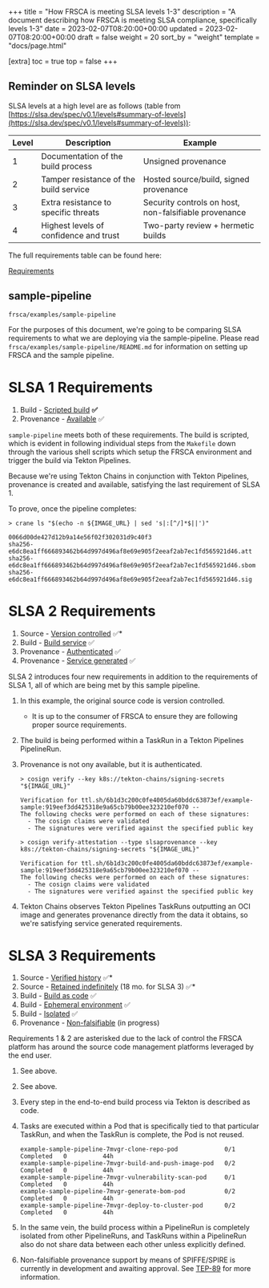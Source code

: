 +++
title = "How FRSCA is meeting SLSA levels 1-3"
description = "A document describing how FRSCA is meeting SLSA compliance, specifically levels 1-3"
date = 2023-02-07T08:20:00+00:00
updated = 2023-02-07T08:20:00+00:00
draft = false
weight = 20
sort_by = "weight"
template = "docs/page.html"

[extra]
toc = true
top = false
+++

## Reminder on SLSA levels

SLSA levels at a high level are as follows (table from
[https://slsa.dev/spec/v0.1/levels#summary-of-levels](https://slsa.dev/spec/v0.1/levels#summary-of-levels)):

| **Level** | **Description**                        | **Example**                                           |
| --------- | -------------------------------------- | ----------------------------------------------------- |
| 1         | Documentation of the build process     | Unsigned provenance                                   |
| 2         | Tamper resistance of the build service | Hosted source/build, signed provenance                |
| 3         | Extra resistance to specific threats   | Security controls on host, non-falsifiable provenance |
| 4         | Highest levels of confidence and trust | Two-party review + hermetic builds                    |

The full requirements table can be found here:

[Requirements](https://slsa.dev/spec/v0.1/requirements#summary-table)

## sample-pipeline

```other
frsca/examples/sample-pipeline
```

For the purposes of this document, we're going to be comparing SLSA requirements
to what we are deploying via the sample-pipeline. Please read
`frsca/examples/sample-pipeline/README.md` for information on setting up FRSCA
and the sample pipeline.

# SLSA 1 Requirements

1. Build -
   [Scripted build](https://slsa.dev/spec/v0.1/requirements#scripted-build)
   **✅**
2. Provenance - [Available](https://slsa.dev/spec/v0.1/requirements#available)
   ✅

`sample-pipeline` meets both of these requirements. The build is scripted, which
is evident in following individual steps from the `Makefile` down through the
various shell scripts which setup the FRSCA environment and trigger the build
via Tekton Pipelines.

Because we're using Tekton Chains in conjunction with Tekton Pipelines,
provenance is created and available, satisfying the last requirement of SLSA 1.

To prove, once the pipeline completes:

```other
> crane ls "$(echo -n ${IMAGE_URL} | sed 's|:[^/]*$||')"

0066d00de427d12b9a14e56f02f302031d9c40f3
sha256-e6dc8ea1ff666893462b64d997d496af8e69e905f2eeaf2ab7ec1fd565921d46.att
sha256-e6dc8ea1ff666893462b64d997d496af8e69e905f2eeaf2ab7ec1fd565921d46.sbom
sha256-e6dc8ea1ff666893462b64d997d496af8e69e905f2eeaf2ab7ec1fd565921d46.sig
```

# SLSA 2 Requirements

1. Source -
   [Version controlled](https://slsa.dev/spec/v0.1/requirements#version-controlled)
   ✅\*
2. Build -
   [Build service](https://slsa.dev/spec/v0.1/requirements#build-service) ✅
3. Provenance -
   [Authenticated](https://slsa.dev/spec/v0.1/requirements#authenticated) ✅
4. Provenance -
   [Service generated](https://slsa.dev/spec/v0.1/requirements#service-generated)
   ✅

SLSA 2 introduces four new requirements in addition to the requirements of SLSA
1, all of which are being met by this sample pipeline.

1. In this example, the original source code is version controlled.

   - It is up to the consumer of FRSCA to ensure they are following proper
     source requirements.

2. The build is being performed within a TaskRun in a Tekton Pipelines
   PipelineRun.
3. Provenance is not ony available, but it is authenticated.

    ```other
    > cosign verify --key k8s://tekton-chains/signing-secrets "${IMAGE_URL}"

    Verification for ttl.sh/6b1d3c200c0fe4005da60bddc63873ef/example-sample:919eef3dd425318e9a65cb79b00ee323210ef070 --
    The following checks were performed on each of these signatures:
      - The cosign claims were validated
      - The signatures were verified against the specified public key

    > cosign verify-attestation --type slsaprovenance --key k8s://tekton-chains/signing-secrets "${IMAGE_URL}"

    Verification for ttl.sh/6b1d3c200c0fe4005da60bddc63873ef/example-sample:919eef3dd425318e9a65cb79b00ee323210ef070 --
    The following checks were performed on each of these signatures:
      - The cosign claims were validated
      - The signatures were verified against the specified public key
    ```

4. Tekton Chains observes Tekton Pipelines TaskRuns outputting an OCI image and
   generates provenance directly from the data it obtains, so we're satisfying
   service generated requirements.

# SLSA 3 Requirements

1. Source -
   [Verified history](https://slsa.dev/spec/v0.1/requirements#verified-history)
   ✅\*
2. Source -
   [Retained indefinitely](https://slsa.dev/spec/v0.1/requirements#retained-indefinitely)
   (18 mo. for SLSA 3) ✅\*
3. Build -
   [Build as code](https://slsa.dev/spec/v0.1/requirements#build-as-code) ✅
4. Build -
   [Ephemeral environment](https://slsa.dev/spec/v0.1/requirements#ephemeral-environment)
   ✅
5. Build - [Isolated](https://slsa.dev/spec/v0.1/requirements#isolated) ✅
6. Provenance -
   [Non-falsifiable](https://slsa.dev/spec/v0.1/requirements#non-falsifiable)
   (in progress)

Requirements 1 & 2 are asterisked due to the lack of control the FRSCA platform
has around the source code management platforms leveraged by the end user.

1. See above.
2. See above.
3. Every step in the end-to-end build process via Tekton is described as code.
4. Tasks are executed within a Pod that is specifically tied to that particular
   TaskRun, and when the TaskRun is complete, the Pod is not reused.

    ```other
    example-sample-pipeline-7mvgr-clone-repo-pod             0/1     Completed   0          44h
    example-sample-pipeline-7mvgr-build-and-push-image-pod   0/2     Completed   0          44h
    example-sample-pipeline-7mvgr-vulnerability-scan-pod     0/1     Completed   0          44h
    example-sample-pipeline-7mvgr-generate-bom-pod           0/2     Completed   0          44h
    example-sample-pipeline-7mvgr-deploy-to-cluster-pod      0/2     Completed   0          44h
    ```

5. In the same vein, the build process within a PipelineRun is completely
   isolated from other PipelineRuns, and TaskRuns within a PipelineRun also do
   not share data between each other unless explicitly defined.
6. Non-falsifiable provenance support by means of SPIFFE/SPIRE is currently in
   development and awaiting approval. See
   [TEP-89](https://github.com/tektoncd/community/blob/main/teps/0089-nonfalsifiable-provenance-support.md)
   for more information.
